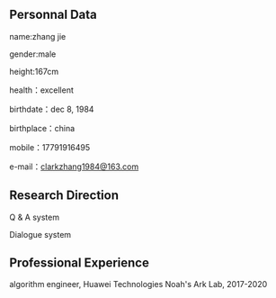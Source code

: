 
## Personnal Data

   name:zhang jie
   
   gender:male
   
   height:167cm
   
   health：excellent
   
   birthdate：dec 8, 1984
   
   birthplace：china
   
   mobile：17791916495
   
   e-mail：clarkzhang1984@163.com

## Research Direction

   Q & A system 
   
   Dialogue system
   

## Professional Experience

   algorithm engineer, Huawei Technologies Noah's Ark Lab, 2017-2020



